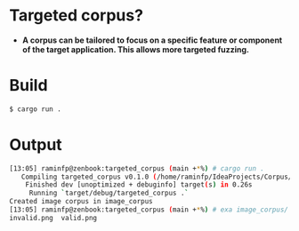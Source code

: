 # Targeted corpus?

* **A corpus can be tailored to focus on a specific feature or component of the target application. This allows more targeted fuzzing.**

# Build

```bash
$ cargo run .
```

# Output
```bash
[13:05] raminfp@zenbook:targeted_corpus (main +*%) # cargo run .
   Compiling targeted_corpus v0.1.0 (/home/raminfp/IdeaProjects/Corpus/targeted_corpus)
    Finished dev [unoptimized + debuginfo] target(s) in 0.26s
     Running `target/debug/targeted_corpus .`
Created image corpus in image_corpus
[13:05] raminfp@zenbook:targeted_corpus (main +*%) # exa image_corpus/
invalid.png  valid.png
```

